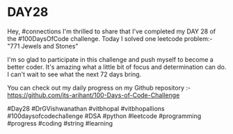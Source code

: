 # DAY28
Hey, #connections I'm thrilled to share that I've completed my DAY 28 of the #100DaysOfCode challenge. Today I solved one leetcode problem:- "771 Jewels and Stones"

I'm so glad to participate in this challenge and push myself to become a better coder. It's amazing what a little bit of focus and determination can do. I can't wait to see what the next 72 days bring.

You can check out my daily progress on my Github repository :- https://github.com/its-arihant/100-Days-of-Code-Challenge

#Day28 #DrGVishwanathan #vitbhopal #vitbhopallions #100daysofcodechallenge #DSA #python #leetcode #programming #progress #coding #string #learning
